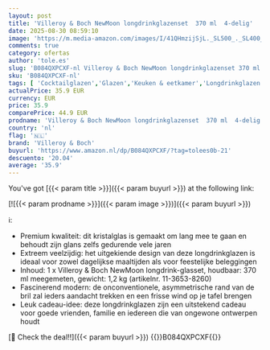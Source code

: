 ```yaml
---
layout: post
title: 'Villeroy & Boch NewMoon longdrinkglazenset  370 ml  4-delig'
date: 2025-08-30 08:59:10
image: 'https://m.media-amazon.com/images/I/41QHmzijSjL._SL500_._SL400_.jpg'
comments: true
category: ofertas
author: 'tole.es'
slug: 'B084QXPCXF-nl Villeroy & Boch NewMoon longdrinkglazenset 370 ml 4-delig'
sku: 'B084QXPCXF-nl'
tags: [ 'Cocktailglazen','Glazen','Keuken & eetkamer','Longdrinkglazen','Serviesgoed','Wonen & keuken','villeroy & boch','🇳🇱', ]
actualPrice: 35.9 EUR
currency: EUR
price: 35.9
comparePrice: 44.9 EUR
prodname: 'Villeroy & Boch NewMoon longdrinkglazenset  370 ml  4-delig'
country: 'nl'
flag: '🇳🇱'
brand: 'Villeroy & Boch'
buyurl: 'https://www.amazon.nl/dp/B084QXPCXF/?tag=tolees0b-21'
descuento: '20.04'
average: '35.9'
---
```


You've got [{{< param title >}}]({{< param buyurl >}}) at the following link:

[![{{< param prodname >}}]({{< param image >}})]({{< param buyurl >}})

ℹ️:

- Premium kwaliteit: dit kristalglas is gemaakt om lang mee te gaan en behoudt zijn glans zelfs gedurende vele jaren
- Extreem veelzijdig: het uitgekiende design van deze longdrinkglazen is ideaal voor zowel dagelijkse maaltijden als voor feestelijke beleggingen
- Inhoud: 1 x Villeroy & Boch NewMoon longdrink-glasset, houdbaar: 370 ml meegemeten, gewicht: 1,2 kg (artikelnr. 11-3653-8260)
- Fascinerend modern: de onconventionele, asymmetrische rand van de bril zal ieders aandacht trekken en een frisse wind op je tafel brengen
- Leuk cadeau-idee: deze longdrinkglazen zijn een uitstekend cadeau voor goede vrienden, familie en iedereen die van ongewone ontwerpen houdt

[🛒 Check the deal!!]({{< param buyurl >}})
{{<world>}}B084QXPCXF{{</world>}}
